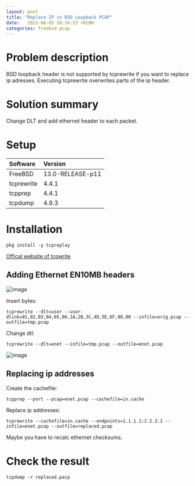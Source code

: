 ```yaml
---
layout: post
title: "Replace IP in BSD Loopback PCAP"
date:   2022-06-05 16:16:23 +0200
categories: freebsd pcap
---
```



# Problem description
BSD loopback header is not supported by tcprewrite if you want to replace ip adresses. Executing tcprewrite overwrites parts of the ip header.

# Solution summary
Change DLT and add ethernet header to each packet.


# Setup 
| Software | Version |
|:--|:--|
| FreeBSD | 13.0-RELEASE-p11 |
| tcprewrite | 4.4.1 |
| tcpprep | 4.4.1 |
| tcpdump | 4.9.3 | 


# Installation
```
pkg install -y tcpreplay 
```

[Offical website of tcpwrite](https://tcpreplay.appneta.com/wiki/tcprewrite)



## Adding Ethernet EN10MB headers

![image](/blog/assets/images/replace_ip_bsd_loopback_original.jpg)


Insert bytes:
```
tcprewrite --dlt=user --user-dlink=01,02,03,04,05,06,1A,2B,3C,4D,5E,6F,08,00 --infile=orig.pcap --outfile=tmp.pcap
```

Change dtl:
```
tcprewrite --dlt=enet --infile=tmp.pcap --outfile=enet.pcap
```

![image](/blog/assets/images/replace_ip_bsd_loopback_enet.jpg)



## Replacing ip addresses 
Create the cachefile: 
```
tcpprep --port --pcap=enet.pcap --cachefile=in.cache
```

Replace ip addresses:
```
tcprewrite --cachefile=in.cache --endpoints=1.1.1.1:2.2.2.2 --infile=enet.pcap --outfile=replaced.pcap
```

Maybe you have to recalc ethernet checksums.

# Check the result
```
tcpdump -r replaced.pacp
```



